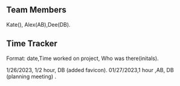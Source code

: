 ## Team Members
Kate(), Alex(AB),Dee(DB).

## Time Tracker
Format: date,Time worked on project, Who was there(initals).

1/26/2023, 1/2 hour, DB (added favicon).
01/27/2023,1 hour ,AB, DB (planning meeting) . 

